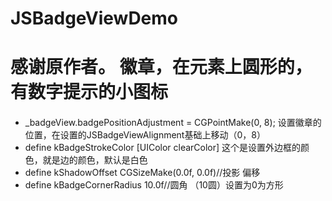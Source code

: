 JSBadgeViewDemo
===============
感谢原作者。
徽章，在元素上圆形的，有数字提示的小图标
===============

####

  * _badgeView.badgePositionAdjustment = CGPointMake(0, 8);  设置徽章的位置，在设置的JSBadgeViewAlignment基础上移动（0，8）
  * define kBadgeStrokeColor [UIColor clearColor]  这个是设置外边框的颜色，就是边的颜色，默认是白色
  * define kShadowOffset CGSizeMake(0.0f, 0.0f)//投影 偏移
  * define kBadgeCornerRadius 10.0f//圆角 （10圆）设置为0为方形
